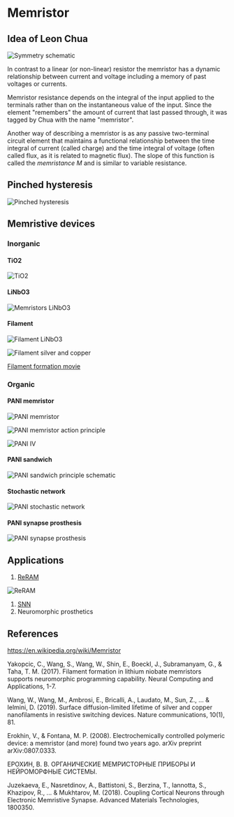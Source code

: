 # Memristor 

## Idea of Leon Chua

![Symmetry schematic](https://upload.wikimedia.org/wikipedia/commons/thumb/1/15/Two-terminal_non-linear_circuit_elements.svg/1024px-Two-terminal_non-linear_circuit_elements.svg.png)

 In contrast to a linear (or non-linear) resistor the memristor has a dynamic relationship between current and voltage including a memory of past voltages or currents.

 Memristor resistance depends on the integral of the input applied to the terminals rather than on the instantaneous value of the input. Since the element "remembers" the amount of current that last passed through, it was tagged by Chua with the name "memristor". 

Another way of describing a memristor is as any passive two-terminal circuit element that maintains a functional relationship between the time integral of current (called charge) and the time integral of voltage (often called flux, as it is related to magnetic flux). The slope of this function is called the *memristance M* and is similar to variable resistance. 

## Pinched hysteresis

![Pinched hysteresis](https://upload.wikimedia.org/wikipedia/commons/0/0c/Pinched_crossing_hysteresis.png)


## Memristive devices

### Inorganic

#### TiO2

![TiO2](https://upload.wikimedia.org/wikipedia/en/9/9f/Memristor.jpg)

#### LiNbO3

![Memristors LiNbO3](LiNbO3_memristors.png)

#### Filament 

![Filament LiNbO3](LiNbO3_filament.png)

![Filament silver and copper](https://media.springernature.com/lw900/springer-static/image/art%3A10.1038%2Fs41467-018-07979-0/MediaObjects/41467_2018_7979_Fig2_HTML.png)

[Filament formation movie](https://static-content.springer.com/esm/art%3A10.1038%2Fs41467-018-07979-0/MediaObjects/41467_2018_7979_MOESM5_ESM.mov)

### Organic 

#### PANI memristor

![PANI memristor](PANI_memristor.png)

![PANI memristor action principle](PANI_memristor_action_principle.png)

![PANI IV](PANI_IV.png)

#### PANI sandwich

![PANI sandwich principle schematic](PANI_sandwich.png)

#### Stochastic network

![PANI stochastic network](PANI_stochastic_network.png)

#### PANI synapse prosthesis

![PANI synapse prosthesis](memristive_coupling.jpg)


## Applications

1. [ReRAM](https://en.wikipedia.org/wiki/Resistive_random-access_memory)

![ReRAM](ReRAM.png)

1. [SNN](https://en.wikipedia.org/wiki/Spiking_neural_network)
1. Neuromorphic prosthetics


## References

https://en.wikipedia.org/wiki/Memristor

Yakopcic, C., Wang, S., Wang, W., Shin, E., Boeckl, J., Subramanyam, G., & Taha, T. M. (2017). Filament formation in lithium niobate memristors supports neuromorphic programming capability. Neural Computing and Applications, 1-7.

Wang, W., Wang, M., Ambrosi, E., Bricalli, A., Laudato, M., Sun, Z., ... & Ielmini, D. (2019). Surface diffusion-limited lifetime of silver and copper nanofilaments in resistive switching devices. Nature communications, 10(1), 81.

Erokhin, V., & Fontana, M. P. (2008). Electrochemically controlled polymeric device: a memristor (and more) found two years ago. arXiv preprint arXiv:0807.0333.

ЕРОХИН, В. В. ОРГАНИЧЕСКИЕ МЕМРИСТОРНЫЕ ПРИБОРЫ И НЕЙРОМОРФНЫЕ СИСТЕМЫ.

Juzekaeva, E., Nasretdinov, A., Battistoni, S., Berzina, T., Iannotta, S., Khazipov, R., ... & Mukhtarov, M. (2018). Coupling Cortical Neurons through Electronic Memristive Synapse. Advanced Materials Technologies, 1800350.
